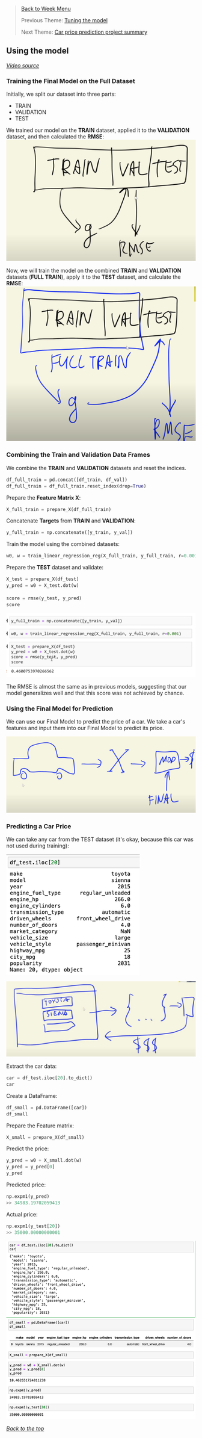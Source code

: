 >[Back to Week Menu](README.md)
>
>Previous Theme: [Tuning the model](14_tuning_model.md)
>
>Next Theme: [Car price prediction project summary](16_summary.md)

## Using the model
_[Video source](https://www.youtube.com/watch?v=vM3SqPNlStE&list=PL3MmuxUbc_hIhxl5Ji8t4O6lPAOpHaCLR&index=26)_


### Training the Final Model on the Full Dataset

Initially, we split our dataset into three parts:
* TRAIN
* VALIDATION
* TEST

We trained our model on the **TRAIN** dataset, applied it to the **VALIDATION** dataset, and then calculated the **RMSE**:
![train_val](images/15_using_model_01_train_val.png)

Now, we will train the model on the combined **TRAIN** and **VALIDATION** datasets (**FULL TRAIN**), apply it to the **TEST** dataset, and calculate the **RMSE**:
![full_train](images/15_using_model_02_full_train.png)


### Combining the Train and Validation Data Frames

We combine the **TRAIN** and **VALIDATION** datasets and reset the indices.

```python
df_full_train = pd.concat([df_train, df_val])
df_full_train = df_full_train.reset_index(drop=True)
```

Prepare the **Feature Matrix X**:
```python
X_full_train = prepare_X(df_full_train)
```

Concatenate **Targets** from **TRAIN** and **VALIDATION**:
```python
y_full_train = np.concatenate([y_train, y_val])
```

Train the model using the combined datasets:
```python
w0, w = train_linear_regression_reg(X_full_train, y_full_train, r=0.001)
```

Prepare the **TEST** dataset and validate:
```python
X_test = prepare_X(df_test)
y_pred = w0 + X_test.dot(w)

score = rmse(y_test, y_pred)
score
```

![score_test](images/15_using_model_03_score_test.png)

The RMSE is almost the same as in previous models, suggesting that our model generalizes well and that this score was not achieved by chance.

### Using the Final Model for Prediction

We can use our Final Model to predict the price of a car. We take a car's features and input them into our Final Model to predict its price.

![predict_price](images/15_using_model_04_predict_price.png)

### Predicting a Car Price

We can take any car from the TEST dataset (it's okay, because this car was not used during training):

![car_info](images/15_using_model_05_car_info.png)

![web_example](images/15_using_model_06_web_example.png)

Extract the car data:
```python
car = df_test.iloc[20].to_dict()
car
```

Create a DataFrame:
```python
df_small = pd.DataFrame([car])
df_small
```

Prepare the Feature matrix:
```python
X_small = prepare_X(df_small)
```

Predict the price:
```python
y_pred = w0 + X_small.dot(w)
y_pred = y_pred[0]
y_pred
```

Predicted price:
```python
np.expm1(y_pred)
>> 34983.19702059413
```

Actual price:
```python
np.expm1(y_test[20])
>> 35000.00000000001
```

![car_price](images/15_using_model_07_car_price.png)

_[Back to the top](#using-the-model)_